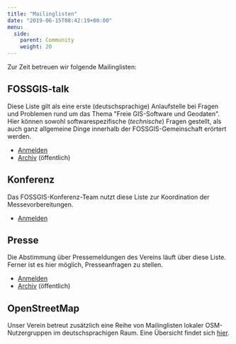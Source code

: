 ```yaml
---
title: "Mailinglisten"
date: "2019-06-15T08:42:19+00:00"
menu:
  side:
    parent: Community
    weight: 20
---
```


Zur Zeit betreuen wir folgende Mailinglisten:

## FOSSGIS-talk

Diese Liste gilt als eine erste (deutschsprachige) Anlaufstelle bei Fragen und Problemen rund um das Thema "Freie GIS-Software und Geodaten". Hier können sowohl softwarespezifische (_technische_) Fragen gestellt, als auch ganz allgemeine Dinge innerhalb der FOSSGIS-Gemeinschaft erörtert werden.

*   [Anmelden](https://lists.fossgis.de/mailman/listinfo/fossgis-talk-liste)
*   [Archiv](https://lists.fossgis.de/pipermail/fossgis-talk-liste/) (öffentlich)

## Konferenz

Das FOSSGIS-Konferenz-Team nutzt diese Liste zur Koordination der Messevorbereitungen.

*   [Anmelden](https://lists.fossgis.de/mailman/listinfo/konferenz-liste)

## Presse

Die Abstimmung über Pressemeldungen des Vereins läuft über diese Liste. Ferner ist es hier möglich, Presseanfragen zu stellen.

*   [Anmelden](https://lists.fossgis.de/mailman/listinfo/presse-liste)
*   [Archiv](https://lists.fossgis.de/pipermail/presse-liste/) (öffentlich)

## OpenStreetMap

Unser Verein betreut zusätzlich eine Reihe von Mailinglisten lokaler OSM-Nutzergruppen im deutschsprachigen Raum. Eine Übersicht findet sich [hier](https://lists.openstreetmap.de/mailman/listinfo).
